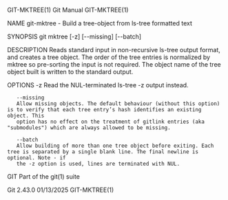 GIT-MKTREE(1)								  Git Manual								 GIT-MKTREE(1)

NAME
       git-mktree - Build a tree-object from ls-tree formatted text

SYNOPSIS
       git mktree [-z] [--missing] [--batch]

DESCRIPTION
       Reads standard input in non-recursive ls-tree output format, and creates a tree object. The order of the tree entries is normalized by mktree so
       pre-sorting the input is not required. The object name of the tree object built is written to the standard output.

OPTIONS
       -z
	   Read the NUL-terminated ls-tree -z output instead.

       --missing
	   Allow missing objects. The default behaviour (without this option) is to verify that each tree entry’s hash identifies an existing object. This
	   option has no effect on the treatment of gitlink entries (aka "submodules") which are always allowed to be missing.

       --batch
	   Allow building of more than one tree object before exiting. Each tree is separated by a single blank line. The final newline is optional. Note - if
	   the -z option is used, lines are terminated with NUL.

GIT
       Part of the git(1) suite

Git 2.43.0								  01/13/2025								 GIT-MKTREE(1)

